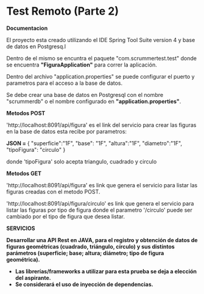 # Test Remoto (Parte 2)

<p><strong>Documentacion</strong></p>
<p>El proyecto esta creado utilizando el IDE Spring Tool Suite version 4 y base de datos en Postgresq.l</p>
<p>Dentro de el mismo se encuntra el paquete "com.scrummertest.test" donde se encuentra <strong>"FiguraApplication"</strong> para correr la aplicación.</p>
<p>Dentro del archivo "application.properties" se puede configurar el puerto y parametros para el acceso a la base de datos.</p>
<p>Se debe crear una base de datos en Postgresql con el nombre "scrummerdb" o el nombre configurado en <strong>"application.properties"</strong>.</p>

<p><strong>Metodos POST</strong></p>
<p>'http://localhost:8091/api/figura' es el link del servicio para crear las figuras en la base de datos esta recibe por parametros:</p>
<p>
<strong>JSON = </strong> {
    "superficie":"1F",
    "base": "1F",
    "altura":"1F",
    "diametro":"1F",
    "tipoFigura": "circulo"
}</strong>
</p>
<p>donde 'tipoFigura' solo acepta triangulo, cuadrado y circulo</p>
</p> </p>
<p><strong>Metodos GET</strong></p>
<p>'http://localhost:8091/api/figura' es link que genera el servicio  para listar las figuras creadas con el metodo POST.</p>
<p>'http://localhost:8091/api/figura/circulo' es link que genera el servicio  para listar las figuras por tipo de figura donde el parametro '/circulo' puede ser cambiado por el tipo de figura que desea listar.</p>

<p><strong>SERVICIOS</p>

Desarrollar una API Rest en JAVA, para el registro y obtención de datos de figuras
geométricas (cuadrado, triángulo, círculo) y sus distintos parámetros (superficie; base;
altura; diámetro; tipo de figura geométrica).
- Las librerías/frameworks a utilizar para esta prueba se deja a elección del
aspirante.
- Se considerará el uso de inyección de dependencias.
